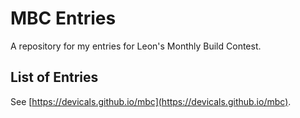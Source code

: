 # MBC Entries
A repository for my entries for Leon's Monthly Build Contest.

## List of Entries
See [https://devicals.github.io/mbc](https://devicals.github.io/mbc).
